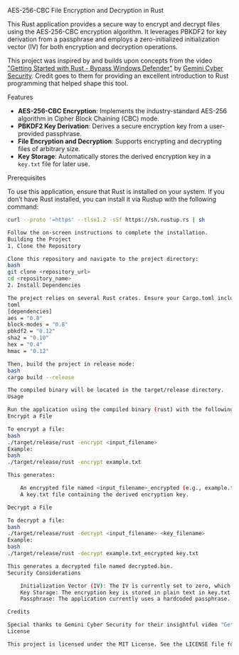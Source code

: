 AES-256-CBC File Encryption and Decryption in Rust

This Rust application provides a secure way to encrypt and decrypt files using the AES-256-CBC encryption algorithm. It leverages PBKDF2 for key derivation from a passphrase and employs a zero-initialized initialization vector (IV) for both encryption and decryption operations.

This project was inspired by and builds upon concepts from the video ["Getting Started with Rust - Bypass Windows Defender"](https://www.youtube.com/watch?v=o8af1KeMrRc&list=PLRlFYFaJSu7J5e0Jxz2kyzOWeRi4NJyHD&t=95s) by [Gemini Cyber Security](https://www.youtube.com/@GeminiCyberSecurity). Credit goes to them for providing an excellent introduction to Rust programming that helped shape this tool.

Features

- **AES-256-CBC Encryption**: Implements the industry-standard AES-256 algorithm in Cipher Block Chaining (CBC) mode.
- **PBKDF2 Key Derivation**: Derives a secure encryption key from a user-provided passphrase.
- **File Encryption and Decryption**: Supports encrypting and decrypting files of arbitrary size.
- **Key Storage**: Automatically stores the derived encryption key in a `key.txt` file for later use.

Prerequisites

To use this application, ensure that Rust is installed on your system. If you don’t have Rust installed, you can install it via Rustup with the following command:

```bash
curl --proto '=https' --tlsv1.2 -sSf https://sh.rustup.rs | sh

Follow the on-screen instructions to complete the installation.
Building the Project
1. Clone the Repository

Clone this repository and navigate to the project directory:
bash
git clone <repository_url>
cd <repository_name>
2. Install Dependencies

The project relies on several Rust crates. Ensure your Cargo.toml includes the following dependencies:
toml
[dependencies]
aes = "0.8"
block-modes = "0.8"
pbkdf2 = "0.12"
sha2 = "0.10"
hex = "0.4"
hmac = "0.12"

Then, build the project in release mode:
bash
cargo build --release

The compiled binary will be located in the target/release directory.
Usage

Run the application using the compiled binary (rust) with the following commands:
Encrypt a File

To encrypt a file:
bash
./target/release/rust -encrypt <input_filename>
Example:
bash
./target/release/rust -encrypt example.txt

This generates:

    An encrypted file named <input_filename>_encrypted (e.g., example.txt_encrypted).
    A key.txt file containing the derived encryption key.

Decrypt a File

To decrypt a file:
bash
./target/release/rust -decrypt <input_filename> <key_filename>
Example:
bash
./target/release/rust -decrypt example.txt_encrypted key.txt

This generates a decrypted file named decrypted.bin.
Security Considerations

    Initialization Vector (IV): The IV is currently set to zero, which is not recommended for production use due to security risks. For enhanced security, consider modifying the code to use a cryptographically secure random IV.
    Key Storage: The encryption key is stored in plain text in key.txt. Ensure this file is stored securely and excluded from version control (e.g., via .gitignore).
    Passphrase: The application currently uses a hardcoded passphrase. For real-world applications, replace this with a secure user input mechanism.

Credits

Special thanks to Gemini Cyber Security for their insightful video "Getting Started with Rust - Bypass Windows Defender", which provided foundational knowledge and inspiration for this project.
License

This project is licensed under the MIT License. See the LICENSE file for details.
